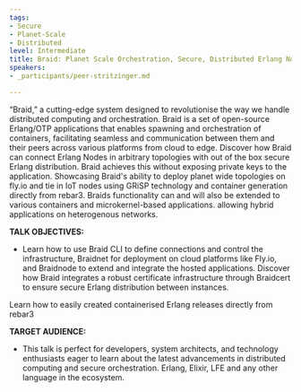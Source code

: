 ```yaml
---
tags:
- Secure
- Planet-Scale
- Distributed
level: Intermediate
title: Braid: Planet Scale Orchestration, Secure, Distributed Erlang Nodes from Cloud to Edge and IoT
speakers:
- _participants/peer-stritzinger.md

---
```

“Braid,” a cutting-edge system designed to revolutionise the way we handle distributed computing and orchestration. Braid is a set of open-source Erlang/OTP applications that enables spawning and orchestration of containers, facilitating seamless and communication between them and their peers across various platforms from cloud to edge.
Discover how Braid can connect Erlang Nodes in arbitrary topologies with out of the box secure Erlang distribution. Braid achieves this without exposing private keys to the application. Showcasing Braid's ability to deploy planet wide topologies on fly.io and tie in IoT nodes using GRiSP technology and container generation directly from rebar3.
Braids functionality can and will also be extended to various containers and microkernel-based applications. allowing hybrid applications on heterogenous networks.


**TALK OBJECTIVES:**

* Learn how to use Braid CLI to define connections and control the infrastructure, Braidnet for deployment on cloud platforms like Fly.io, and Braidnode to extend and integrate the hosted applications.
Discover how Braid integrates a robust certificate infrastructure through Braidcert to ensure secure Erlang distribution between instances.

Learn how to easily created containerised Erlang releases directly from rebar3

**TARGET AUDIENCE:**

* This talk is perfect for developers, system architects, and technology enthusiasts eager to learn about the latest advancements in distributed computing and secure orchestration. Erlang, Elixir, LFE and any other language in the ecosystem.
